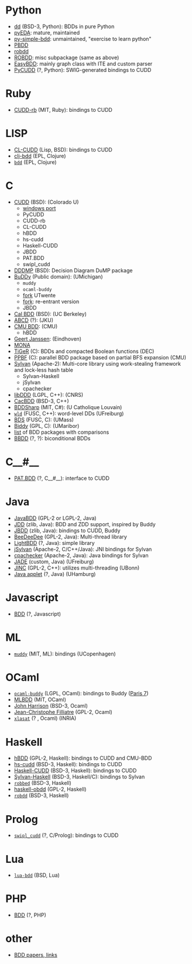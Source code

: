 # Python
- [dd](https://github.com/johnyf/dd) (BSD-3, Python): BDDs in pure Python
- [pyEDA](https://github.com/cjdrake/pyeda/blob/master/pyeda/boolalg/bdd.py): mature, maintained
- [py-simple-bdd](https://code.google.com/p/py-simple-bdd/): unmaintained, "exercise to learn python"
- [PBDD](https://github.com/tyler-utah/PBDD)
- [robdd](https://github.com/ericvoid/robdd)
- [ROBDD](https://github.com/conix-security/springbok/tree/master/ROBDD): misc subpackage (same as above)
- [EasyBDD](https://github.com/utisam/EasyBDD): mainly graph class with ITE and custom parser
- [PyCUDD](http://bears.ece.ucsb.edu/pycudd.html) (?, Python): SWIG-generated bindings to CUDD

# Ruby
- [CUDD-rb](https://github.com/blambeau/cudd-rb) (MIT, Ruby): bindings to CUDD

# LISP
- [CL-CUDD](https://github.com/Neronus/CL-CUDD) (Lisp, BSD): bindings to CUDD
- [clj-bdd](https://github.com/dcreager/clj-bdd) (EPL, Clojure)
- [`bdd`](https://github.com/rhinocratic/bdd) (EPL, Clojure)

# C
- [CUDD](http://vlsi.colorado.edu/~fabio/CUDD/) (BSD): (Colorado U)
	- [windows port](https://github.com/lpradel/CUDDVC-2.5.0)
	- PyCUDD
	- CUDD-rb
	- CL-CUDD
	- hBDD
	- hs-cudd
	- Haskell-CUDD
	- JBDD
	- PAT.BDD
	- swipl_cudd
- [DDDMP](http://fmgroup.polito.it/quer/research/tool/tool.htm) (BSD): Decision Diagram DuMP package
- [BuDDy](https://sourceforge.net/projects/buddy/) (Public domain): (UMichigan)
	- `muddy`
	- `ocaml-buddy`
	- [fork](https://github.com/utwente-fmt/buddy) UTwente
	- [fork](https://github.com/jjgreen/rebuddy): re-entrant version
	- JBDD
- [Cal BDD](http://embedded.eecs.berkeley.edu/Research/cal_bdd/) (BSD): (UC Berkeley)
- [ABCD](http://fmv.jku.at/abcd/) (?): (JKU)
- [CMU BDD](http://www.cs.cmu.edu/afs/cs/project/modck/pub/www/bdd.html): (CMU)
	- hBDD
- [Geert Janssen](ftp://ftp.ics.ele.tue.nl/pub/users/geert/): (Eindhoven)
- [MONA](http://bdd.hpi.uni-potsdam.de/mona.html)
- [TiGeR](http://www.cs.cmu.edu/~bwolen/fmcad98/packages/tiger/tgrlib/refman.html) (C): BDDs and compacted Boolean functions (DEC)
- [PPBF](http://www.cs.cmu.edu/~bwolen/software/) (C): parallel BDD package based on partial BFS expansion (CMU)
- [Sylvan](https://github.com/trolando/sylvan) (Apache-2): Multi-core library using work-stealing framework and lock-less hash table
	- Sylvan-Haskell
	- jSylvan
	- cpachecker
- [libDDD](http://move.lip6.fr/software/DDD/) (LGPL, C++): (CNRS)
- [CacBDD](http://www.kailesu.net/CacBDD/) (BSD-3, C++)
- [BDDSharp](https://github.com/ancailliau/BDDSharp) (MIT, C\#): (U Catholique Louvain)
- [`wld`](http://ira.informatik.uni-freiburg.de/software/wld/) (FUSC, C++): word-level DDs (UFreiburg)
- [BDS](http://www.ecs.umass.edu/ece/labs/vlsicad/bds/bds.html) (FUSC, C): (UMass)
- [Biddy](http://biddy.meolic.com/) (GPL, C): (UMaribor)
- [list](http://bdd.hpi.uni-potsdam.de/packages.html) of BDD packages with comparisons
- [BBDD](http://lsi.epfl.ch/cms/page-102597.html) (?, ?): biconditional BDDs

# C__#__
- [PAT.BDD](http://www.comp.nus.edu.sg/~pat/bddlib/) (?, C__#__): interface to CUDD

# Java
- [JavaBDD](http://javabdd.sourceforge.net/) (GPL-2 or LGPL-2, Java)
- [JDD](http://javaddlib.sourceforge.net/jdd/) (zlib, Java): BDD and ZDD support, inspired by Buddy
- [JBDD](http://javaddlib.sourceforge.net/jbdd/) (zlib, Java): bindings to CUDD, Buddy
- [BeeDeeDee](https://github.com/JuliaSoft/BeeDeeDee) (GPL-2, Java): Multi-thread library
- [LightBDD](https://github.com/SigmaX/LightBDD) (?, Java): simple library
- [jSylvan](https://github.com/utwente-fmt/jsylvan) (Apache-2, C/C++/Java): JNI bindings for Sylvan
- [cpachecker](https://github.com/dbeyer/cpachecker/tree/c25691b2328ea05071c6950d02bf72b20ad81ed0/src/org/sosy_lab/cpachecker/util/predicates/bdd) (Apache-2, Java): Java bindings for Sylvan
- [JADE](http://www.informatik.uni-bremen.de/agra/eng/jade.php) (custom, Java) (UFreiburg)
- [JINC](http://jossowski.de/projects/jinc/jinc.html) (GPL-2, C++): utilizes multi-threading (UBonn)
- [Java applet](http://tams-www.informatik.uni-hamburg.de/applets/java-bdd/bdd-applet.html) (?, Java) (UHamburg)

# Javascript
- [BDD](http://fooo.fr/~vjeux/epita/bdd/) (?, Javascript)

# ML
- [`muddy`](https://github.com/kfl/muddy) (MIT, ML): bindings (UCopenhagen)

# OCaml
- [`ocaml-buddy`](https://github.com/abate/ocaml-buddy) (LGPL, OCaml): bindings to Buddy ([Paris 7](http://mancoosi.org/~abate/about-me))
- [MLBDD](https://github.com/arlencox/mlbdd) (MIT, OCaml)
- [John Harrison](http://www.cl.cam.ac.uk/~jrh13/atp/OCaml/bdd.ml) (BSD-3, Ocaml)
- [Jean-Christophe Filliatre](https://www.lri.fr/~filliatr/ftp/ocaml/bdd/) (GPL-2, Ocaml)
- [`xlasat`](https://gforge.inria.fr/scm/viewvc.php/attic/xlsat/?root=sodiac) (? , Ocaml) (INRIA)

# Haskell
- [hBDD](https://github.com/peteg/hBDD) (GPL-2, Haskell): bindings to CUDD and CMU-BDD
- [hs-cudd](https://github.com/bradlarsen/hs-cudd) (BSD-3, Haskell): bindings to CUDD
- [Haskell-CUDD](https://github.com/adamwalker/haskell_cudd) (BSD-3, Haskell): bindings to CUDD
- [Sylvan-Haskell](https://github.com/adamwalker/sylvan-haskell) (BSD-3, Haskell/C): bindings to Sylvan
- [`robbed`](https://github.com/travitch/robbed) (BSD-3, Haskell)
- [haskell-obdd](https://github.com/jwaldmann/haskell-obdd) (GPL-2, Haskell)
- [`robdd`](https://github.com/slava-sh/robdd) (BSD-3, Haskell)

# Prolog
- [`swipl_cudd`](https://github.com/lagoonv/swipl_cudd) (?, C/Prolog): bindings to CUDD

# Lua
- [`lua-bdd`](https://github.com/silentbicycle/lua-bdd) (BSD, Lua)

# PHP
- [BDD](https://github.com/andreaswolf/BinaryDecisionDiagrams) (?, PHP)

# other
- [BDD papers, links](http://web.cecs.pdx.edu/~alanmi/research/dd/bddLinks.htm#BDDPackages)